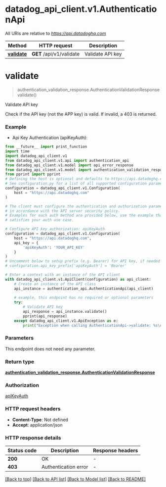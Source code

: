 # datadog_api_client.v1.AuthenticationApi

All URIs are relative to *https://api.datadoghq.com*

Method | HTTP request | Description
------------- | ------------- | -------------
[**validate**](AuthenticationApi.md#validate) | **GET** /api/v1/validate | Validate API key


# **validate**
> authentication_validation_response.AuthenticationValidationResponse validate()

Validate API key

Check if the API key (not the APP key) is valid. If invalid, a 403 is returned.

### Example

* Api Key Authentication (apiKeyAuth):
```python
from __future__ import print_function
import time
import datadog_api_client.v1
from datadog_api_client.v1.api import authentication_api
from datadog_api_client.v1.model import api_error_response
from datadog_api_client.v1.model import authentication_validation_response
from pprint import pprint
# Defining the host is optional and defaults to https://api.datadoghq.com
# See configuration.py for a list of all supported configuration parameters.
configuration = datadog_api_client.v1.Configuration(
    host = "https://api.datadoghq.com"
)

# The client must configure the authentication and authorization parameters
# in accordance with the API server security policy.
# Examples for each auth method are provided below, use the example that
# satisfies your auth use case.

# Configure API key authorization: apiKeyAuth
configuration = datadog_api_client.v1.Configuration(
    host = "https://api.datadoghq.com",
    api_key = {
        'apiKeyAuth': 'YOUR_API_KEY'
    }
)
# Uncomment below to setup prefix (e.g. Bearer) for API key, if needed
# configuration.api_key_prefix['apiKeyAuth'] = 'Bearer'

# Enter a context with an instance of the API client
with datadog_api_client.v1.ApiClient(configuration) as api_client:
    # Create an instance of the API class
    api_instance = authentication_api.AuthenticationApi(api_client)
    
    # example, this endpoint has no required or optional parameters
    try:
        # Validate API key
        api_response = api_instance.validate()
        pprint(api_response)
    except datadog_api_client.v1.ApiException as e:
        print("Exception when calling AuthenticationApi->validate: %s\n" % e)
```

### Parameters
This endpoint does not need any parameter.

### Return type

[**authentication_validation_response.AuthenticationValidationResponse**](AuthenticationValidationResponse.md)

### Authorization

[apiKeyAuth](README.md#apiKeyAuth)

### HTTP request headers

 - **Content-Type**: Not defined
 - **Accept**: application/json

### HTTP response details
| Status code | Description | Response headers |
|-------------|-------------|------------------|
**200** | OK |  -  |
**403** | Authentication error |  -  |

[[Back to top]](#) [[Back to API list]](README.md#documentation-for-api-endpoints) [[Back to Model list]](README.md#documentation-for-models) [[Back to README]](README.md)

